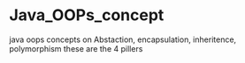 # Java_OOPs_concept
java oops concepts on Abstaction, encapsulation, inheritence, polymorphism these are the 4 pillers

